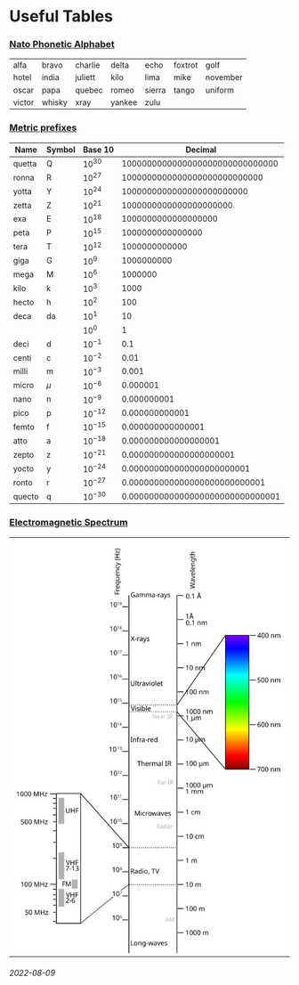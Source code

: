 Useful Tables
===

### [Nato Phonetic Alphabet](https://en.wikipedia.org/wiki/NATO_phonetic_alphabet)

|   |   |   |   |   |   |   |
|---|---|---|---|---|---|---|
| alfa | bravo | charlie | delta | echo | foxtrot | golf |
| hotel | india | juliett | kilo | lima | mike | november |
| oscar | papa | quebec | romeo | sierra | tango | uniform |
| victor | whisky | xray | yankee | zulu | | | 

### [Metric prefixes](https://en.wikipedia.org/wiki/Metric_prefix)

| Name | Symbol | Base 10 | Decimal |
|------|--------|---------|---------|
| quetta | Q | $10^{30}$  | 1000000000000000000000000000000 |
| ronna | R | $10^{27}$   | 1000000000000000000000000000 |
| yotta | Y | $10^{24}$   | 1000000000000000000000000 |
| zetta | Z | $10^{21}$   | 1000000000000000000000 |
| exa | E | $10^{18}$     | 1000000000000000000 |
| peta | P | $10^{15}$    | 1000000000000000 |
| tera | T | $10^{12}$    | 1000000000000 |
| giga | G | $10^9$       | 1000000000 |
| mega | M | $10^6$       | 1000000 |
| kilo | k | $10^3$       | 1000 |
| hecto | h | $10^2$      | 100 |
| deca | da | $10^1$      | 10 |
|      |    | $10^0$      | 1 |
| deci | d | $10^{−1}$    | 0.1 |
| centi | c | $10^{−2}$   | 0.01 |
| milli | m | $10^{−3}$   | 0.001 |
| micro | $\mu$ | $10^{−6}$ | 0.000001 |
| nano | n | $10^{−9}$    | 0.000000001 |
| pico | p | $10^{−12}$   | 0.000000000001 |
| femto | f | $10^{−15}$  | 0.000000000000001 |
| atto | a | $10^{−18}$   | 0.000000000000000001 |
| zepto | z | $10^{−21}$  | 0.000000000000000000001 |
| yocto | y | $10^{−24}$  | 0.000000000000000000000001 |
| ronto | r | $10^{−27}$  | 0.000000000000000000000000001 |
| quecto| q | $10^{−30}$  | 0.000000000000000000000000000001 |


### [Electromagnetic Spectrum](https://en.wikipedia.org/wiki/Electromagnetic_spectrum)

| |
|---|
| ![EM Spectrum](img/Electromagnetic-Spectrum.svg) |

###### 2022-08-09

